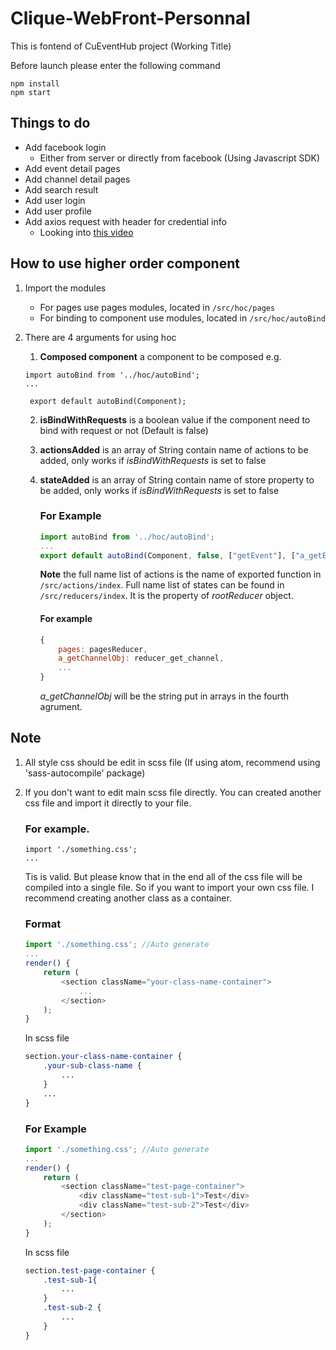 # Clique-WebFront-Personnal

This is fontend of CuEventHub project (Working Title)

Before launch please enter the following command

```
npm install
npm start
```

## Things to do

* Add facebook login
    * Either from server or directly from facebook (Using Javascript SDK)
* Add event detail pages
* Add channel detail pages
* Add search result
* Add user login
* Add user profile
* Add axios request with header for credential info
    * Looking into [this video](https://www.youtube.com/watch?v=vALIhhrMct8)

## How to use higher order component
1. Import the modules
    * For pages use pages modules, located in `/src/hoc/pages`
    * For binding to component use modules, located in `/src/hoc/autoBind`

2. There are 4 arguments for using hoc
     1. **Composed component** a component to be composed e.g.
    ```
    import autoBind from '../hoc/autoBind';
    ...
    ```
        export default autoBind(Component);
     2. **isBindWithRequests** is a boolean value if the component need to bind with request or not (Default is false)
     3.  **actionsAdded** is an array of String contain name of actions to be added, only works if *isBindWithRequests* is set to false
     4. **stateAdded** is an array of String contain name of store property to be added, only works if *isBindWithRequests* is set to false
        ### For Example
        ```javascript
        import autoBind from '../hoc/autoBind';
        ...
        export default autoBind(Component, false, ["getEvent"], ["a_getEventObj"]);
        ```
        **Note** the full name list of actions is the name of exported function in `/src/actions/index`. Full name list of states can be found in `/src/reducers/index`. It is the property of *rootReducer* object.

        #### For example

        ```javascript
        {
            pages: pagesReducer,
            a_getChannelObj: reducer_get_channel,
            ...
        }
        ```
        *a_getChannelObj* will be the string put in arrays in the fourth agrument.

## Note
1. All style css should be edit in scss file (If using atom, recommend using 'sass-autocompile' package)
2. If you don't want to edit main scss file directly. You can created another css file and import it directly to your file.

	### For example.
    ```
    import './something.css';
    ...
    ```
	Tis is valid. But please know that in the end all of the css file will be compiled into a single file. So if you want to import your own css file. I recommend creating another class as a container.
	### Format
    ```javascript
    import './something.css'; //Auto generate
    ...
    render() {
	    return (
		    <section className="your-class-name-container">
			    ...
		    </section>
		);
	}
    ```
    In scss file
    ```scss
    section.your-class-name-container {
	    .your-sub-class-name {
		    ...
	    }
	    ...
	}
    ```
	### For Example
	```javascript
    import './something.css'; //Auto generate
    ...
    render() {
	    return (
		    <section className="test-page-container">
			    <div className="test-sub-1">Test</div>
			    <div className="test-sub-2">Test</div>
		    </section>
		);
	}
    ```
    In scss file
    ```scss
    section.test-page-container {
	    .test-sub-1{
		    ...
	    }
	    .test-sub-2 {
		    ...
	    }
	}
    ```
    
